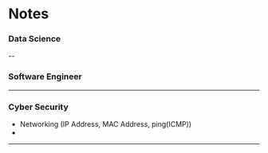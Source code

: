 # Notes

### Data Science
--
### Software Engineer
---
### Cyber Security 
* Networking (IP Address, MAC Address, ping(ICMP))
* 
---

